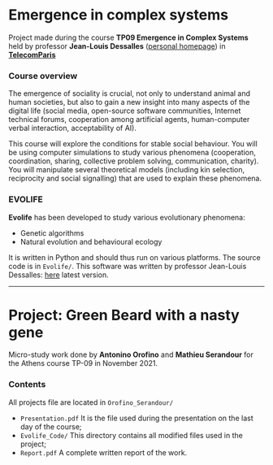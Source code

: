 # Emergence in complex systems

Project made during the course **TP09 Emergence in Complex Systems** held by professor **Jean-Louis Dessalles** ([personal homepage](https://perso.telecom-paristech.fr/jld/jld.html)) in [**TelecomParis**](https://www.telecom-paris.fr)

### Course overview

The emergence of sociality is crucial, not only to understand animal and human societies, but also to gain a new insight into many aspects of the digital life (social media, open-source software communities, Internet technical forums, cooperation among artificial agents, human-computer verbal interaction, acceptability of AI).

This course will explore the conditions for stable social behaviour. You will be using computer simulations to study various phenomena (cooperation, coordination, sharing, collective problem solving, communication, charity). You will manipulate several theoretical models (including kin selection, reciprocity and social signalling) that are used to explain these phenomena.

### EVOLIFE

**Evolife** has been developed to study various evolutionary phenomena:
- Genetic algorithms
- Natural evolution and behavioural ecology

It is written in Python and should thus run on various platforms. The source code is in `Evolife/`. This software was written by professor Jean-Louis Dessalles: [here](https://evolife.telecom-paris.fr) latest version.

---

# Project: Green Beard with a nasty gene

Micro-study work done by **Antonino Orofino** and **Mathieu Serandour** for the Athens course TP-09 in November 2021.

### Contents

All projects file are located in `Orofino_Serandour/`

- `Presentation.pdf` It is the file used during the presentation on the last day of the course;
- `Evolife_Code/` This directory contains all modified files used in the project;
- `Report.pdf` A complete written report of the work.
